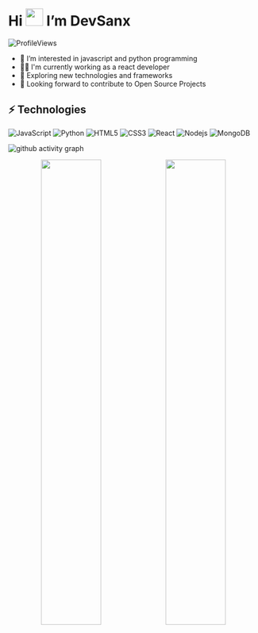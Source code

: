 # Hi <img src="https://github.com/TheDudeThatCode/TheDudeThatCode/blob/master/Assets/Hi.gif" width="35"> I’m DevSanx
![ProfileViews](https://komarev.com/ghpvc/?username=snxdev)

- 👀 I’m interested in javascript and python programming
- 👨‍💻 I'm currently working as a react developer
- 🔭 Exploring new technologies and frameworks
- 💞️ Looking forward to contribute to Open Source Projects

## ⚡ Technologies

![JavaScript](https://img.shields.io/badge/-JavaScript-grey?logo=javascript)
![Python](https://img.shields.io/badge/-Python-white?logo=python)
![HTML5](https://img.shields.io/badge/-HTML5-E34F26?logo=html5&logoColor=white)
![CSS3](https://img.shields.io/badge/-CSS3-1572B6?logo=css3)
![React](https://img.shields.io/badge/-React-313338?logo=react)
![Nodejs](https://img.shields.io/badge/-Nodejs-233056?logo=Node.js)
![MongoDB](https://img.shields.io/badge/MongoDB-%234ea94b.svg?logo=mongodb&logoColor=white)


![github activity graph](https://activity-graph.herokuapp.com/graph?username=snxdev&theme=react&bg_color=0C1014&hide_border=true)

<p align="center">
  <img width="49%" src="https://github-readme-stats.vercel.app/api?username=snxdev&show_icons=true&theme=tokyonight&hide_border=true&bg_color=0C1014" />
  <img width="49%" src="https://streak-stats.demolab.com?user=snxdev&theme=gotham&hide_border=true" />
</p>
